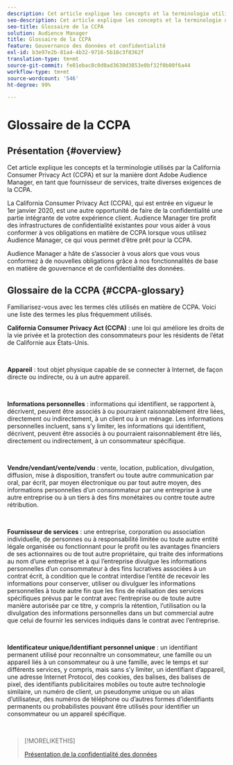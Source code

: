 ```yaml
---
description: Cet article explique les concepts et la terminologie utilisés par la California Consumer Privacy Act (CCPA) et sur la manière dont Adobe Audience Manager traite diverses exigences de la CCPA.
seo-description: Cet article explique les concepts et la terminologie utilisés par la California Consumer Privacy Act (CCPA) et sur la manière dont Adobe Audience Manager traite diverses exigences de la CCPA.
seo-title: Glossaire de la CCPA
solution: Audience Manager
title: Glossaire de la CCPA
feature: Gouvernance des données et confidentialité
exl-id: b3e97e2b-81a4-4b32-9716-5b18c3f8362f
translation-type: tm+mt
source-git-commit: fe01ebac8c0d0ad3630d3853e0bf32f0b00f6a44
workflow-type: tm+mt
source-wordcount: '546'
ht-degree: 99%

---
```


# Glossaire de la CCPA

## Présentation {#overview}

Cet article explique les concepts et la terminologie utilisés par la California Consumer Privacy Act (CCPA) et sur la manière dont Adobe Audience Manager, en tant que fournisseur de services, traite diverses exigences de la CCPA.

La California Consumer Privacy Act (CCPA), qui est entrée en vigueur le 1er janvier 2020, est une autre opportunité de faire de la confidentialité une partie intégrante de votre expérience client. Audience Manager tire profit des infrastructures de confidentialité existantes pour vous aider à vous conformer à vos obligations en matière de CCPA lorsque vous utilisez Audience Manager, ce qui vous permet d’être prêt pour la CCPA.

Audience Manager a hâte de s’associer à vous alors que vous vous conformez à de nouvelles obligations grâce à nos fonctionnalités de base en matière de gouvernance et de confidentialité des données.

## Glossaire de la CCPA {#CCPA-glossary}

Familiarisez-vous avec les termes clés utilisés en matière de CCPA. Voici une liste des termes les plus fréquemment utilisés.

**California Consumer Privacy Act (CCPA)** : une loi qui améliore les droits de la vie privée et la protection des consommateurs pour les résidents de l’état de Californie aux États-Unis.

 

**Appareil** : tout objet physique capable de se connecter à Internet, de façon directe ou indirecte, ou à un autre appareil.

 

**Informations personnelles** : informations qui identifient, se rapportent à, décrivent, peuvent être associés à ou pourraient raisonnablement être liées, directement ou indirectement, à un client ou à un ménage. Les informations personnelles incluent, sans s’y limiter, les informations qui identifient, décrivent, peuvent être associés à ou pourraient raisonnablement être liés, directement ou indirectement, à un consommateur spécifique.

 

**Vendre/vendant/vente/vendu** : vente, location, publication, divulgation, diffusion, mise à disposition, transfert ou toute autre communication par oral, par écrit, par moyen électronique ou par tout autre moyen, des informations personnelles d’un consommateur par une entreprise à une autre entreprise ou à un tiers à des fins monétaires ou contre toute autre rétribution.

 

**Fournisseur de services** : une entreprise, corporation ou association individuelle, de personnes ou à responsabilité limitée ou toute autre entité légale organisée ou fonctionnant pour le profit ou les avantages financiers de ses actionnaires ou de tout autre propriétaire, qui traite des informations au nom d’une entreprise et à qui l’entreprise divulgue les informations personnelles d’un consommateur à des fins lucratives associées à un contrat écrit, à condition que le contrat interdise l’entité de recevoir les informations pour conserver, utiliser ou divulguer les informations personnelles à toute autre fin que les fins de réalisation des services spécifiques prévus par le contrat avec l’entreprise ou de toute autre manière autorisée par ce titre, y compris la rétention, l’utilisation ou la divulgation des informations personnelles dans un but commercial autre que celui de fournir les services indiqués dans le contrat avec l’entreprise.

 

**Identificateur unique/Identifiant personnel unique** : un identifiant permanent utilisé pour reconnaître un consommateur, une famille ou un appareil liés à un consommateur ou à une famille, avec le temps et sur différents services, y compris, mais sans s’y limiter, un identifiant d’appareil, une adresse Internet Protocol, des cookies, des balises, des balises de pixel, des identifiants publicitaires mobiles ou toute autre technologie similaire, un numéro de client, un pseudonyme unique ou un alias d’utilisateur, des numéros de téléphone ou d’autres formes d’identifiants permanents ou probabilistes pouvant être utilisés pour identifier un consommateur ou un appareil spécifique.

 

>[!MORELIKETHIS]
>
>[Présentation de la confidentialité des données](/help/using/overview/data-security-and-privacy/data-privacy.md)

